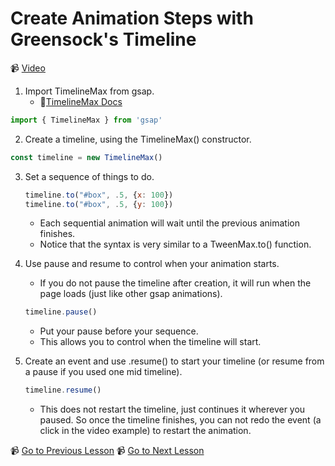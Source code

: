 # Create Animation Steps with Greensock's Timeline

📹 [Video](https://egghead.io/lessons/greensock-create-animation-steps-with-greensock-s-timeline)

1. Import TimelineMax from gsap.
    - 🤔[TimelineMax Docs](https://greensock.com/docs/v2/TimelineMax)
```js
import { TimelineMax } from 'gsap'
```

2. Create a timeline, using the TimelineMax() constructor.
```js
const timeline = new TimelineMax()
```

3. Set a sequence of things to do.
    ```js
    timeline.to("#box", .5, {x: 100})
    timeline.to("#box", .5, {y: 100})
    ```
    - Each sequential animation will wait until the previous animation finishes.
    - Notice that the syntax is very similar to a TweenMax.to() function.

4. Use pause and resume to control when your animation starts.
    - If you do not pause the timeline after creation, it will run when the page loads (just like other gsap animations).
    ```js
    timeline.pause()
    ```
    - Put your pause before your sequence.
    - This allows you to control when the timeline will start.

5. Create an event and use .resume() to start your timeline (or resume from a pause if you used one mid timeline).
    ```js
    timeline.resume()
    ```
    - This does not restart the timeline, just continues it wherever you paused. So once the timeline finishes, you can not redo the event (a click in the video example) to restart the animation.

📹 [Go to Previous Lesson](https://egghead.io/lessons/greensock-rotate-an-element-based-on-previous-values-with-greensock)
📹 [Go to Next Lesson](https://egghead.io/lessons/greensock-pause-or-resume-an-animation-by-checking-isactive-with-greensock)
